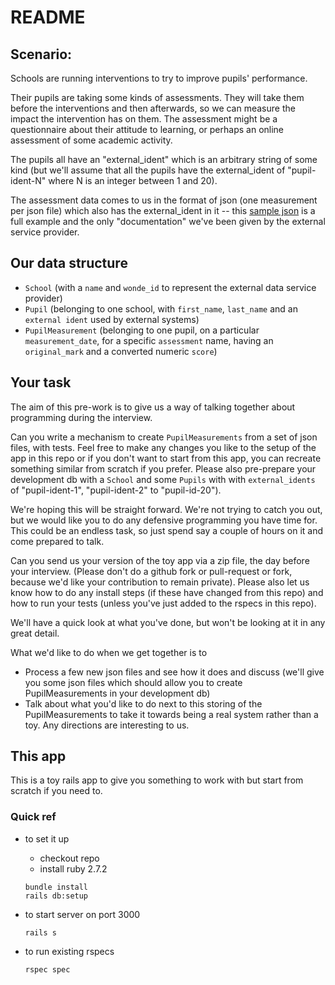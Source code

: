 # README

## Scenario:
Schools are running interventions to try to improve pupils' performance.

Their pupils are taking some kinds of assessments. They will take them before the interventions and then afterwards, so
we can measure the impact the intervention has on them. The assessment might be a questionnaire about their attitude
to learning, or perhaps an online assessment of some academic activity.

The pupils all have an "external_ident" which is an arbitrary string of some kind (but we'll assume that all the pupils have the external_ident of "pupil-ident-N" where N is an integer between 1 and 20).

The assessment data comes to us in the format of json (one measurement per json file) which also has the external_ident in it -- this [sample json](./sample.json) is a full example and the only "documentation" we've been given by the external service provider.

## Our data structure

* `School` (with a `name` and `wonde_id` to represent the external data service provider)
* `Pupil` (belonging to one school, with `first_name`, `last_name` and an `external ident` used by external systems)
* `PupilMeasurement` (belonging to one pupil, on a particular `measurement_date`, for a specific `assessment` name, having an `original_mark` and a converted numeric `score`)


## Your task

The aim of this pre-work is to give us a way of talking together about programming during the interview.

Can you write a mechanism to create `PupilMeasurements` from a set of json files, with tests.
Feel free to make any changes you like to the setup of the app in this repo or if you don't want to start from this app, you can recreate something similar from scratch if you prefer.
Please also pre-prepare your development db with a `School` and some `Pupils` with with `external_idents` of "pupil-ident-1", "pupil-ident-2" to "pupil-id-20").

We're hoping this will be straight forward. We're not trying to catch you out, but we would like you to do any defensive programming you have time for. This could be an endless task, so just spend say a couple of hours on it and come prepared to talk.

Can you send us your version of the toy app via a zip file, the day before your interview. (Please don't do a github fork or pull-request or fork, because we'd like your contribution to remain private). Please also let us know how to do any install steps (if these have changed from this repo) and how to run your tests (unless you've just added to the rspecs in this repo).

We'll have a quick look at what you've done, but won't be looking at it in any great detail.

What we'd like to do when we get together is to

* Process a few new json files and see how it does and discuss (we'll give you some json files which should allow you to create PupilMeasurements in your development db)
* Talk about what you'd like to do next to this storing of the PupilMeasurements to take it towards being a real system rather than a toy. Any directions are interesting to us.

## This app

This is a toy rails app to give you something to work with but start from scratch if you need to. 


### Quick ref

* to set it up
  * checkout repo
  * install ruby 2.7.2

  ```shell
  bundle install
  rails db:setup
  ```

* to start server on port 3000

  ```shell
  rails s
  ```

* to run existing rspecs

  ```shell
  rspec spec
  ```
